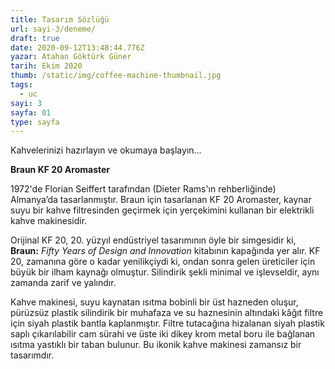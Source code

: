 ```yaml
---
title: Tasarım Sözlüğü
url: sayi-3/deneme/
draft: true
date: 2020-09-12T13:48:44.776Z
yazar: Atahan Göktürk Güner
tarih: Ekim 2020
thumb: /static/img/coffee-machine-thumbnail.jpg
tags:
  - uc
sayi: 3
sayfa: 01
type: sayfa
---
```

Kahvelerinizi hazırlayın ve okumaya başlayın…

**Braun KF 20 Aromaster**

1972'de Florian Seiffert tarafından (Dieter Rams'ın rehberliğinde) Almanya’da tasarlanmıştır. Braun için tasarlanan KF 20 Aromaster, kaynar suyu bir kahve filtresinden geçirmek için yerçekimini kullanan bir elektrikli kahve makinesidir.

Orijinal KF 20, 20. yüzyıl endüstriyel tasarımının öyle bir simgesidir ki, **Braun:** *Fifty Years of Design and Innovation* kitabının kapağında yer alır. KF 20, zamanına göre o kadar yenilikçiydi ki, ondan sonra gelen üreticiler için büyük bir ilham kaynağı olmuştur. Silindirik şekli minimal ve işlevseldir, aynı zamanda zarif ve yalındır.

Kahve makinesi, suyu kaynatan ısıtma bobinli bir üst hazneden oluşur, pürüzsüz plastik silindirik bir muhafaza ve su haznesinin altındaki kâğıt filtre için siyah plastik bantla kaplanmıştır. Filtre tutacağına hizalanan siyah plastik saplı çıkarılabilir cam sürahi ve üste iki dikey krom metal boru ile bağlanan ısıtma yastıklı bir taban bulunur. Bu ikonik kahve makinesi zamansız bir tasarımdır.